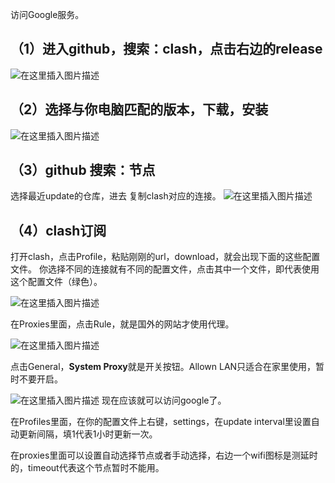 访问Google服务。

## （1）进入github，搜索：clash，点击右边的release
![在这里插入图片描述](https://img-blog.csdnimg.cn/fe6b9e1a68f34a02b6e80c6fa7378218.png#pic_center)
## （2）选择与你电脑匹配的版本，下载，安装
![在这里插入图片描述](https://img-blog.csdnimg.cn/a7823267adde4124a584d70e43b0e9b7.png#pic_center)
## （3）github 搜索：节点
选择最近update的仓库，进去
复制clash对应的连接。
![在这里插入图片描述](https://img-blog.csdnimg.cn/86c87c9672b348e4ba13cbc2173d6cec.png#pic_center)
## （4）clash订阅
打开clash，点击Profile，粘贴刚刚的url，download，就会出现下面的这些配置文件。
你选择不同的连接就有不同的配置文件，点击其中一个文件，即代表使用这个配置文件（绿色）。

![在这里插入图片描述](https://img-blog.csdnimg.cn/557c178f95dc4c4681f6ec49d32abc07.png#pic_center)

在Proxies里面，点击Rule，就是国外的网站才使用代理。

![在这里插入图片描述](https://img-blog.csdnimg.cn/1cd5c86e9a7b41bcac0edc76f2fddac7.png#pic_center)

点击General，**System Proxy**就是开关按钮。Allown LAN只适合在家里使用，暂时不要开启。

![在这里插入图片描述](https://img-blog.csdnimg.cn/946d3a8019db4ecf8a101e4e1790bcc8.png#pic_center)
现在应该就可以访问google了。

在Profiles里面，在你的配置文件上右键，settings，在update interval里设置自动更新间隔，填1代表1小时更新一次。

在proxies里面可以设置自动选择节点或者手动选择，右边一个wifi图标是测延时的，timeout代表这个节点暂时不能用。
